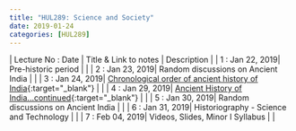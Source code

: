 ```yaml
---
title: "HUL289: Science and Society"
date: 2019-01-24
categories: [HUL289]
---
```


| Lecture No : Date | Title & Link to notes | Description |
| 1 : Jan 22, 2019| Pre-historic period                   |                |
| 2 : Jan 23, 2019| Random discussions on Ancient India   |                |
| 3 : Jan 24, 2019| [Chronological order of ancient history of India][3]{:target="_blank"}   |   |
| 4 : Jan 29, 2019| [Ancient History of India...continued][4]{:target="_blank"}   |   |
| 5 : Jan 30, 2019| Random discussions on Ancient India   |   |
| 6 : Jan 31, 2019| Historiography - Science and Technology   |   |
| 7 : Feb 04, 2019| Videos, Slides, Minor I Syllabus  |   |

[3]: https://drive.google.com/file/d/1OQkNPvM7F8fmpvqdZB9295vCn9do7WK4/view?usp=sharing
[4]: https://drive.google.com/file/d/1GYkbzTq7EmY8HMNO49h-C6gpl44B-Bzv/view?usp=sharing